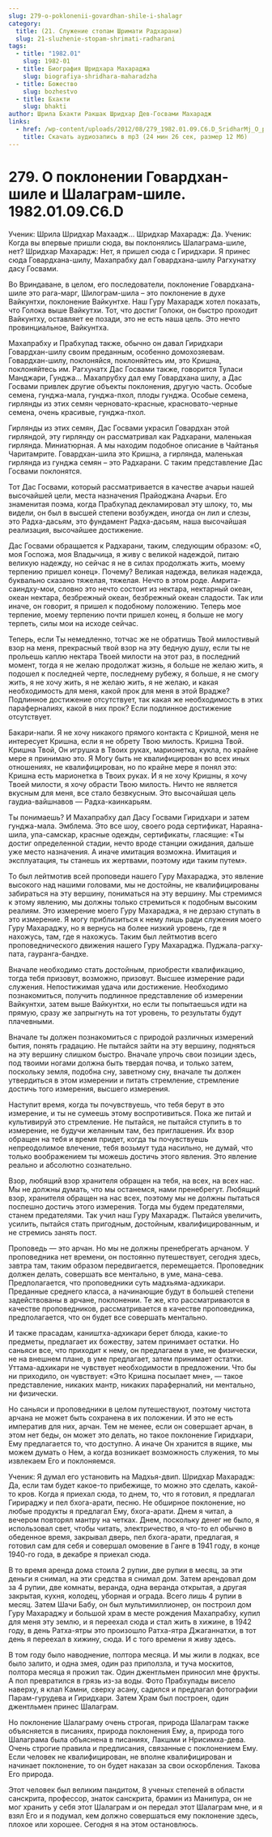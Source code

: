 ```yaml
---
slug: 279-o-poklonenii-govardhan-shile-i-shalagr
category:
  title: (21. Служение стопам Шримати Радхарани)
  slug: 21-sluzhenie-stopam-shrimati-radharani
tags:
  - title: "1982.01"
    slug: 1982-01
  - title: Биография Шридхара Махараджа
    slug: biografiya-shridhara-maharadzha
  - title: Божество
    slug: bozhestvo
  - title: Бхакти
    slug: bhakti
author: Шрила Бхакти Ракшак Шридхар Дев-Госвами Махарадж
links:
  - href: /wp-content/uploads/2012/08/279_1982.01.09.C6.D_SridharMj_O_poklonenii_Govardhan-shile_i_Shalagram-shile.mp3
    title: Скачать аудиозапись в mp3 (24 мин 26 сек, размер 12 Мб)
---
```


# 279. О поклонении Говардхан-шиле и Шалаграм-шиле. 1982.01.09.C6.D

Ученик: Шрила Шридхар Махаадж… Шридхар Махарадж: Да. Ученик: Когда вы впервые пришли сюда, вы поклонялись Шалаграма-шиле, нет? Шридхар Махарадж: Нет, я пришел сюда с Гиридхари. Я принес сюда Говардхана-шилу, Махапрабху дал Говардхана-шилу Рагхунатху дасу Госвами.

Во Вриндаване, в целом, его последователи, поклонение Говардхана-шиле это рага-марг, Шилограм-шила – это поклонение в духе Вайкунтхи, поклонение Вайкунтхе. Наш Гуру Махарадж хотел показать, что Голока выше Вайкутхи. Тот, что достиг Голоки, он быстро проходит Вайкунтху, оставляет ее позади, это не есть наша цель. Это нечто провинциальное, Вайкунтха.

Махапрабху и Прабхупад также, обычно он давал Гиридхари Говардхан-шилу своим преданным, особенно домохозяевам. Говардхан-шилу, поклоняйся, поклоняйтесь им, это Кришна, поклоняйтесь им. Рагхунатх Дас Госвами также, говорится Туласи Манджари, Гунджа… Махапрубху дал ему Говардхана шилу, а Дас Госвами привлек другие объекты поклонения, другую часть. Особые семена, гунджа-мала, гунджа-пхол, плоды гунджа. Особые семена, гирлянды из этих семян черновато-красные, красновато-черные семена, очень красивые, гунджа-пхол.

Гирлянды из этих семян, Дас Госвами украсил Говардхан этой гирляндой, эту гирлянду он рассматривал как Радхарани, маленькая гирлянда. Миниатюрная. А мы находим подобное описание в Чайтанья Чаритамрите. Говардхан-шила это Кришна, а гирлянда, маленькая гирлянда из гунджа семян – это Радхарани. С таким представление Дас Госвами поклонятся.

Тот Дас Госвами, который рассматривается в качестве ачарьи нашей высочайшей цели, места назначения Прайоджана Ачарьи. Его знаменитая поэма, когда Прабхупад декламировал эту шлоку, то, мы видели, он был в высшей степени возбужден, иногда он лил и слезы, это Радха-дасьям, это фундамент Радха-дасьям, наша высочайшая реализация, высочайшее достижение.

Дас Госвами обращается к Радхарани, таким, следующим образом: «О, моя Госпожа, моя Владычица, я живу с великой надеждой, питаю великую надежду, но сейчас я не в силах продолжать жить, моему терпению пришел конец». Почему? Великая надежда, великая надежда, буквально сказано тяжелая, тяжелая. Нечто в этом роде. Амрита-саиндху-мои, словно это нечто состоит из нектара, нектарный океан, океан нектара, безбрежный океан, безбрежный океан сладости. Так или иначе, он говорит, я пришел к подобному положению. Теперь мое терпение, моему терпению почти пришел конец, я больше не могу терпеть, силы мои на исходе сейчас.

Теперь, если Ты немедленно, тотчас же не обратишь Твой милостивый взор на меня, прекрасный твой взор на эту бедную душу, если ты не прольешь каплю нектара Твоей милости на этот раз, в последний момент, тогда я не желаю продолжат жизнь, я больше не желаю жить, я подошел к последней черте, последнему рубежу, я больше, я не смогу жить, я не хочу жить, я не желаю жить, я не желаю, и какая необходимость для меня, какой прок для меня в этой Врадже? Подлинное достижение отсутствует, так какая же необходимость в этих параферналиях, какой в них прок? Если подлинное достижение отсутствует.

Бакари-напи. Я не хочу никакого прямого контакта с Кришной, меня не интересует Кришна, если я не обрету Твою милость. Кришна Твой. Кришна Твой, Он игрушка в Твоих руках, марионетка, кукла, по крайне мере я принимаю это. Я Могу быть не квалифицирован во всех иных отношениях, не квалифицирован, но по крайне мере я понял это: Кришна есть марионетка в Твоих руках. И я не хочу Кришны, я хочу Твоей милости, я хочу обрасти Твою милость. Ничто не является вкусным для меня, все стало безвкусным. Это высочайшая цель гаудиа-вайшнавов — Радха-каинкарьям.

Ты понимаешь? И Махапрабху дал Дасу Госвами Гиридхари и затем гунджа-мала. Эмблема. Это все шоу, своего рода сертификат, Нараяна-шила, упа-самскар, красные одежды, сертификаты, гласящие: «Ты достиг определенной стадии, нечто вроде станции ожидания, дальше уже место назначения. А иначе имитация возможна. Имитация и эксплуатация, ты станешь их жертвами, поэтому иди таким путем».

То был лейтмотив всей проповеди нашего Гуру Махараджа, это явление высокого над нашими головами, мы не достойны, не квалифицированы забираться на эту вершину, пониматься на эту вершину. Мы стремимся к этому явлению, мы должны только стремиться к подобным высоким реалиям. Это измерение моего Гуру Махараджа, я не дерзаю ступать в это измерение. Я могу приблизиться к нему лишь ради служения моего Гуру Махараджу, но я вернусь на более низкий уровень, где я нахожусь, там, где я нахожусь. Таким был лейтмотив всего проповеднического движения нашего Гуру Махараджа. Пуджала-рагху-пата, гауранга-бандхе.

Вначале необходимо стать достойным, приобрести квалификацию, тогда тебя призовут, возможно, призовут. Высшее измерение ради служения. Непостижимая удача или достижение. Необходимо познакомиться, получить подлинное представление об измерении Вайкунтхи, затем выше Вайкунтхи, но если ты попытаешься идти на прямую, сразу же запрыгнуть на тот уровень, то результаты будут плачевными.

Вначале ты должен познакомиться с природой различных измерений бытия, понять градацию. Не пытайся зайти на эту вершину, подняться на эту вершину слишком быстро. Вначале упрочь свои позиции здесь, под твоими ногами должна быть твердая почва, и только затем, поскольку земля, подобна сну, заветному сну, вначале ты должен утвердиться в этом измерении и питать стремление, стремление достичь того измерения, высшего измерения.

Наступит время, когда ты почувствуешь, что тебя берут в это измерение, и ты не сумеешь этому воспротивиться. Пока же питай и культивируй это стремление. Не пытайся, не пытайся ступить в то измерение, не будучи желанным там, без приглашения. Их взор обращен на тебя и время придет, когда ты почувствуешь непреодолимое влечение, тебя возьмут туда насильно, не думай, что только воображением ты можешь достичь этого явления. Это явление реально и абсолютно сознательно.

Взор, любящий взор хранителя обращен на тебя, на всех, на всех нас. Мы не должны думать, что мы останемся, нами пренебрегут. Любящий взор, хранителя обращен на нас всех, поэтому мы не должны пытаться поспешно достичь этого измерения. Тогда мы будем предателями, станем предателями. Так учил наш Гуру Махарадж. Пытайся увеличить, усилить, пытайся стать пригодным, достойным, квалифицированным, и не стремись занять пост.

Проповедь — это арчан. Но мы не должны пренебрегать арчаном. У проповедника нет времени, он постоянно путешествует, сегодня здесь, завтра там, таким образом передвигается, перемещается. Проповедник должен делать, совершать все ментально, в уме, мана-сева. Предполагается, что проповедники суть мадхьяма-адхикари. Преданные среднего класса, а начинающие будут в большей степени задействованы в арчане, поклонении. Те же, кто рассматриваются в качестве проповедников, рассматривается в качестве проповедника, предполагается, что он будет все совершать ментально.

И также прасадам, каништха-адхикари берет блюда, какие-то предметы, предлагает их божеству, затем принимает остатки. Но саньяси все, что приходит к нему, он предлагаем в уме, не физически, не на внешнем плане, в уме предлагает, затем принимает остатки. Уттама-адхикари не чувствует необходимости в предложении. Что бы ни приходило, он чувствует: «Это Кришна посылает мне», — такое представление, никаких мантр, никаких параферналий, ни ментально, ни физически.

Но саньяси и проповедники в целом путешествуют, поэтому чистота арчана не может быть сохранена в их положении. И это не есть императив для них, арчан. Тем не менее, если он совершает арчан, в этом нет беды, он может это делать, но такое поклонение Гиридхари, Ему предлагается то, что доступно. А иначе Он хранится в ящике, мы можем думать о Нем, а когда возникает возможность служения, то мы извлекаем Его и поклоняемся.

Ученик: Я думал его установить на Мадхья-двип. Шридхар Махарадж: Да, если там будет какое-то прибежище, то можно это сделать, какой-то кров. Когда я приехал сюда, то днем, то, что я готовил, я предлагал Гирираджу и пел бхога-арати, песню. Не обширное поклонение, но любые продукты я предлагал Ему, бхога-арати. Днем я читал, а вечером повторял мантру на четках. Днем, поскольку денег не было, я использовал свет, чтобы читать, электричество, я что-то ел обычно в обеденное время, закрывал дверь, пел бхога-арати, предлагая, я готовил сам для себя и совершал омовение в Ганге в 1941 году, в конце 1940-го года, в декабре я приехал сюда.

В то время аренда дома стоила 2 рупии, две рупии в месяц, за эти деньги я снимал, на эти средства я снимал дом. Затем арендовал дом за 4 рупии, две комнаты, веранда, одна веранда открытая, а другая закрытая, кухня, колодец, уборная и ограда. Всего лишь 4 рупии в месяц. Затем Шачи Бабу, он был мультимиллионер, он построил дом Гуру Махараджу и большой храм в месте рождения Махапрабху, купил для меня эту землю, и я переехал сюда и стал жить в хижине, в 1942 году, в день Ратха-ятры это произошло Ратха-ятра Джаганнатхи, в тот день я переехал в хижину, сюда. И с того времени я живу здесь.

В том году было наводнение, полтора месяца. И мы жили в лодках, все было залито, и одна змея, один раз приползла, и туча москитов, полтора месяца я прожил так. Один джентльмен приносил мне фрукты. А пол превратился в грязь из-за воды. Фото Прабхупады висело наверху, я клал Камни, сверху асану, садился и предлагал фотографии Парам-гурудева и Гиридхари. Затем Храм был построен, один джентльмен принес Шалаграм.

Но поклонение Шалаграму очень строгая, природа Шалаграм также объясняется в писаниях, природа поклонения Ему, а, природа того Шалаграма была объяснена в писаниях, Лакшми и Нрисимха-дева. Очень строгие правила и предписания, связанные с поклонением Ему. Если человек не квалифицирован, не вполне квалифицирован и начинает поклонение, то он будет наказан за свои оскорбления. Такова Его природа.

Этот человек был великим пандитом, 8 ученых степеней в области санскрита, профессор, знаток санскрита, брамин из Манипура, он не мог хранить у себя этот Шалаграм и он передал этот Шалаграм мне, и я взял Его и я подумал, кем должно совершаться ему поклонение здесь, плохое или хорошее. Сегодня я на этом остановлюсь.

